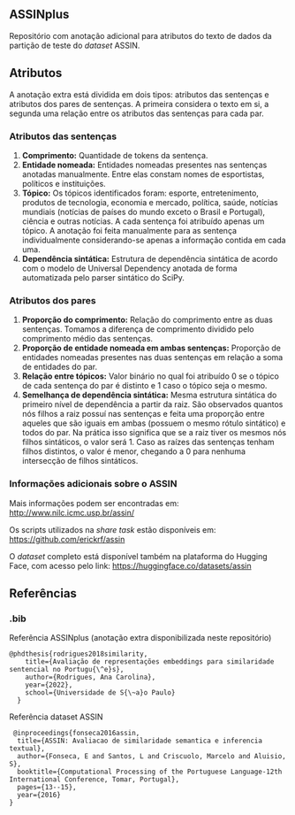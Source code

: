 ## ASSINplus
Repositório com anotação adicional para atributos do texto de dados da partição de teste do *dataset* ASSIN.

## Atributos 

A anotação extra está dividida em dois tipos: atributos das sentenças e atributos dos pares de sentenças. A primeira considera o texto em si, a segunda uma relação entre os atributos das sentenças para cada par.   

### Atributos das sentenças

<ol>
  <li><strong>Comprimento:</strong> Quantidade de tokens da sentença.</li>
  <li><strong>Entidade nomeada:</strong> Entidades nomeadas presentes nas sentenças anotadas manualmente.
      Entre elas constam nomes de esportistas, políticos e instituições.</li>
  <li><strong>Tópico:</strong> Os tópicos identificados foram: esporte, entretenimento, produtos de tecnologia, economia e mercado, política, saúde, notícias mundiais (notícias de países do mundo exceto o Brasil e Portugal), ciência e outras notícias. A cada sentença foi atribuído apenas um tópico. A anotação foi feita manualmente para as sentença individualmente considerando-se apenas a informação contida em cada uma.</li>
  <li><strong>Dependência sintática:</strong> Estrutura de dependência sintática de acordo com o modelo de Universal Dependency anotada de forma automatizada pelo parser sintático do SciPy.</li>
</ol>

### Atributos dos pares

<ol>
  <li><strong>Proporção do comprimento:</strong> Relação do comprimento entre as duas sentenças. Tomamos a diferença de comprimento dividido pelo comprimento médio das sentenças.</li>
  <li><strong>Proporção de entidade nomeada em ambas sentenças:</strong> Proporção de entidades nomeadas presentes nas duas sentenças em relação a soma de entidades do par.</li>
  <li><strong>Relação entre tópicos:</strong> Valor binário no qual foi atribuído 0 se o tópico de cada sentença do par é distinto e 1 caso o tópico seja o mesmo.</li>
  <li><strong>Semelhança de dependência sintática:</strong> Mesma estrutura sintática do primeiro nível de dependência a partir da raiz. São observados quantos nós filhos a raiz possuí nas sentenças e feita uma proporção entre aqueles que são iguais em ambas (possuem o mesmo rótulo sintático) e todos do par. Na prática isso significa que se a raiz tiver os mesmos nós filhos sintáticos, o valor será 1. Caso as raízes das sentenças tenham filhos distintos, o valor é menor, chegando a 0 para nenhuma intersecção de filhos sintáticos.</li>
</ol>

### Informações adicionais sobre o ASSIN
  
Mais informações podem ser encontradas em: http://www.nilc.icmc.usp.br/assin/

Os scripts utilizados na *share task* estão disponíveis em: https://github.com/erickrf/assin

O *dataset* completo está disponível também na plataforma do Hugging Face, com acesso pelo link: https://huggingface.co/datasets/assin


## Referências

### .bib

Referência ASSINplus (anotação extra disponibilizada neste repositório)

<pre><code>@phdthesis{rodrigues2018similarity,
    title={Avaliação de representações embeddings para similaridade sentencial no Portugu{\^e}s},
    author={Rodrigues, Ana Carolina},
    year={2022},
    school={Universidade de S{\~a}o Paulo}
  }</code></pre>

Referência dataset ASSIN
<pre><code> @inproceedings{fonseca2016assin,
  title={ASSIN: Avaliacao de similaridade semantica e inferencia textual},
  author={Fonseca, E and Santos, L and Criscuolo, Marcelo and Aluisio, S},
  booktitle={Computational Processing of the Portuguese Language-12th International Conference, Tomar, Portugal},
  pages={13--15},
  year={2016}
}</code></pre>


